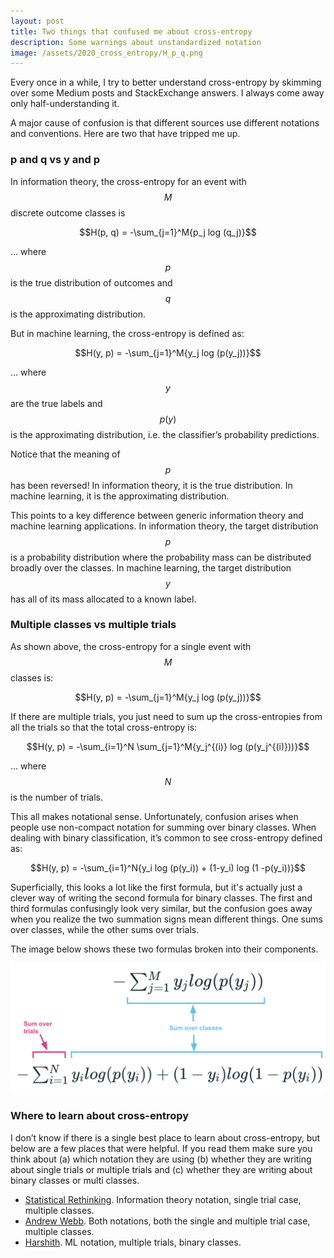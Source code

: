 ```yaml
---
layout: post
title: Two things that confused me about cross-entropy
description: Some warnings about unstandardized notation
image: /assets/2020_cross_entropy/H_p_q.png
---
```


Every once in a while, I try to better understand cross-entropy by skimming over some Medium posts and StackExchange answers. I always come away only half-understanding it.

A major cause of confusion is that different sources use different notations and conventions. Here are two that have tripped me up.

### p and q vs y and p

In information theory, the cross-entropy for an event with $$M$$ discrete outcome classes is 

$$H(p, q) = -\sum_{j=1}^M{p_j log (q_j)}$$

… where $$p$$ is the true distribution of outcomes and $$q$$ is the approximating distribution.

But in machine learning, the cross-entropy is defined as:

$$H(y, p) = -\sum_{j=1}^M{y_j log (p(y_j))}$$

… where $$y$$ are the true labels and $$p(y)$$ is the approximating distribution, i.e. the classifier’s probability predictions.

Notice that the meaning of $$p$$ has been reversed! In information theory, it is the true distribution. In machine learning, it is the approximating distribution.

This points to a key difference between generic information theory and machine learning applications. In information theory, the target distribution $$p$$ is a probability distribution where the probability mass can be distributed broadly over the classes. In machine learning, the target distribution $$y$$ has all of its mass allocated to a known label.


### Multiple classes vs multiple trials

As shown above, the cross-entropy for a single event with $$M$$ classes is:

$$H(y, p) = -\sum_{j=1}^M{y_j log (p(y_j))}$$

If there are multiple trials, you just need to sum up the cross-entropies from all the trials so that the total cross-entropy is:

$$H(y, p) = -\sum_{i=1}^N \sum_{j=1}^M{y_j^{(i)} log (p(y_j^{(i)}))}$$

… where $$N$$ is the number of trials.

This all makes notational sense. Unfortunately, confusion arises when people use non-compact notation for summing over binary classes. When dealing with binary classification, it’s common to see cross-entropy defined as:

$$H(y, p) = -\sum_{i=1}^N{y_i log (p(y_i)) + (1-y_i) log (1 -p(y_i))}$$

Superficially, this looks a lot like the first formula, but it's actually just a clever way of writing the second formula for binary classes. The first and third formulas confusingly look very similar, but the confusion goes away when you realize the two summation signs mean different things. One sums over classes, while the other sums over trials.

The image below shows these two formulas broken into their components.

<img src='/assets/2020_cross_entropy/cross-entropy.png'>

### Where to learn about cross-entropy
I don’t know if there is a single best place to learn about cross-entropy, but below are a few places that were helpful. If you read them make sure you think about (a) which notation they are using (b) whether they are writing about single trials or multiple trials and (c) whether they are writing about binary classes or multi classes.  

- [Statistical Rethinking](https://xcelab.net/rm/statistical-rethinking). Information theory notation, single trial case, multiple classes. 
- [Andrew Webb](http://www.awebb.info/probability/2017/05/18/cross-entropy-and-log-likelihood.html). Both notations, both the single and multiple trial case, multiple classes.
- [Harshith](https://towardsdatascience.com/log-loss-function-math-explained-5b83cd8d9c83). ML notation, multiple trials, binary classes.


